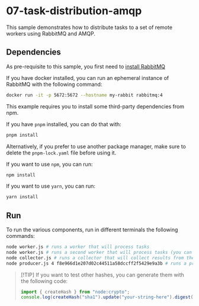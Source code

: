 # 07-task-distribution-amqp

This sample demonstrates how to distribute tasks to a set of remote workers
using RabbitMQ and AMQP.

## Dependencies

As pre-requisite to this sample, you first need to
[install RabbitMQ](http://www.rabbitmq.com/download.html)

If you have docker installed, you can run an ephemeral instance of RabbitMQ with
the following command:

```bash
docker run -it -p 5672:5672 --hostname my-rabbit rabbitmq:4
```

This example requires you to install some third-party dependencies from npm.

If you have `pnpm` installed, you can do that with:

```bash
pnpm install
```

Alternatively, if you prefer to use another package manager, make sure to delete
the `pnpm-lock.yaml` file before using it.

If you want to use `npm`, you can run:

```bash
npm install
```

If you want to use `yarn`, you can run:

```bash
yarn install
```

## Run

To run the various components, run in different terminals the following
commands:

```bash
node worker.js # runs a worker that will process tasks
node worker.js # runs a second worker that will process tasks (you can run as many as you want)
node collector.js # runs a collector that will collect results from the workers
node producer.js 4 f8e966d1e207d02c44511a58dccff2f5429e9a3b # runs a producer that will send tasks to the workers
```

> [!TIP] If you want to test other hashes, you can generate them with the
> following code:
>
> ```js
> import { createHash } from "node:crypto";
> console.log(createHash("sha1").update("your-string-here").digest("hex"));
> ```
